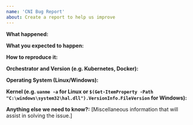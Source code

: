 ```yaml
---
name: 'CNI Bug Report'
about: Create a report to help us improve
---
```


**What happened:** 


**What you expected to happen:**  


**How to reproduce it:**  


**Orchestrator and Version (e.g. Kubernetes, Docker):**  


**Operating System (Linux/Windows):**  


**Kernel (e.g. `uanme -a` for Linux or `$(Get-ItemProperty -Path "C:\windows\system32\hal.dll").VersionInfo.FileVersion` for Windows):**


**Anything else we need to know?:**
[Miscellaneous information that will assist in solving the issue.]

